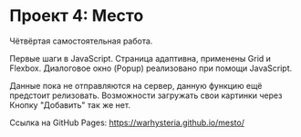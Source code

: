 # Проект 4: Место

Чётвёртая самостоятельная работа. 

Первые шаги в JavaScript.
Страница адаптивна, применены Grid и Flexbox.
Диалоговое окно (Popup) реализовано при помощи JavaScript.

Данные пока не отправляются на сервер, данную функцию ещё предстоит релизовать.
Возможности загружать свои картинки через Кнопку "Добавить" так же нет.

Ссылка на GitHub Pages:
https://warhysteria.github.io/mesto/

